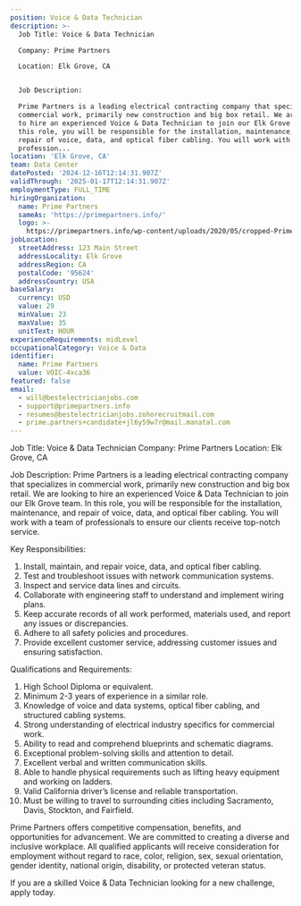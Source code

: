 ```yaml
---
position: Voice & Data Technician
description: >-
  Job Title: Voice & Data Technician

  Company: Prime Partners

  Location: Elk Grove, CA


  Job Description:

  Prime Partners is a leading electrical contracting company that specializes in
  commercial work, primarily new construction and big box retail. We are looking
  to hire an experienced Voice & Data Technician to join our Elk Grove team. In
  this role, you will be responsible for the installation, maintenance, and
  repair of voice, data, and optical fiber cabling. You will work with a team of
  profession...
location: 'Elk Grove, CA'
team: Data Center
datePosted: '2024-12-16T12:14:31.907Z'
validThrough: '2025-01-17T12:14:31.907Z'
employmentType: FULL_TIME
hiringOrganization:
  name: Prime Partners
  sameAs: 'https://primepartners.info/'
  logo: >-
    https://primepartners.info/wp-content/uploads/2020/05/cropped-Prime-Partners-Logo-NO-BG-1-1.png
jobLocation:
  streetAddress: 123 Main Street
  addressLocality: Elk Grove
  addressRegion: CA
  postalCode: '95624'
  addressCountry: USA
baseSalary:
  currency: USD
  value: 29
  minValue: 23
  maxValue: 35
  unitText: HOUR
experienceRequirements: midLevel
occupationalCategory: Voice & Data
identifier:
  name: Prime Partners
  value: VOIC-4xca36
featured: false
email:
  - will@bestelectricianjobs.com
  - support@primepartners.info
  - resumes@bestelectricianjobs.zohorecruitmail.com
  - prime.partners+candidate+jl6y59w7r@mail.manatal.com
---
```




Job Title: Voice & Data Technician
Company: Prime Partners
Location: Elk Grove, CA

Job Description:
Prime Partners is a leading electrical contracting company that specializes in commercial work, primarily new construction and big box retail. We are looking to hire an experienced Voice & Data Technician to join our Elk Grove team. In this role, you will be responsible for the installation, maintenance, and repair of voice, data, and optical fiber cabling. You will work with a team of professionals to ensure our clients receive top-notch service.

Key Responsibilities:
1. Install, maintain, and repair voice, data, and optical fiber cabling.
2. Test and troubleshoot issues with network communication systems.
3. Inspect and service data lines and circuits.
4. Collaborate with engineering staff to understand and implement wiring plans.
5. Keep accurate records of all work performed, materials used, and report any issues or discrepancies.
6. Adhere to all safety policies and procedures.
7. Provide excellent customer service, addressing customer issues and ensuring satisfaction.

Qualifications and Requirements:
1. High School Diploma or equivalent. 
2. Minimum 2-3 years of experience in a similar role.
3. Knowledge of voice and data systems, optical fiber cabling, and structured cabling systems.
4. Strong understanding of electrical industry specifics for commercial work.
5. Ability to read and comprehend blueprints and schematic diagrams.
6. Exceptional problem-solving skills and attention to detail.
7. Excellent verbal and written communication skills.
8. Able to handle physical requirements such as lifting heavy equipment and working on ladders.
9. Valid California driver’s license and reliable transportation.
10. Must be willing to travel to surrounding cities including Sacramento, Davis, Stockton, and Fairfield.

Prime Partners offers competitive compensation, benefits, and opportunities for advancement. We are committed to creating a diverse and inclusive workplace. All qualified applicants will receive consideration for employment without regard to race, color, religion, sex, sexual orientation, gender identity, national origin, disability, or protected veteran status.

If you are a skilled Voice & Data Technician looking for a new challenge, apply today.
